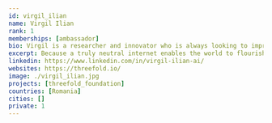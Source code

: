 ```yaml
---
id: virgil_ilian
name: Virgil Ilian
rank: 1
memberships: [ambassador]
bio: Virgil is a researcher and innovator who is always looking to improve the world around him both on a macro and micro scale. For the past 11 years he has been working with new technologies, helping organizations integrate them into their existing services and create their new products. He holds a PhD in autonomous robotics, artificial intelligence and reliability. Virgil also lectures at a technical university and an academy.
excerpt: Because a truly neutral internet enables the world to flourish.
linkedin: https://www.linkedin.com/in/virgil-ilian-ai/
websites: https://threefold.io/
image: ./virgil_ilian.jpg
projects: [threefold_foundation]
countries: [Romania]
cities: []
private: 1
---
```

